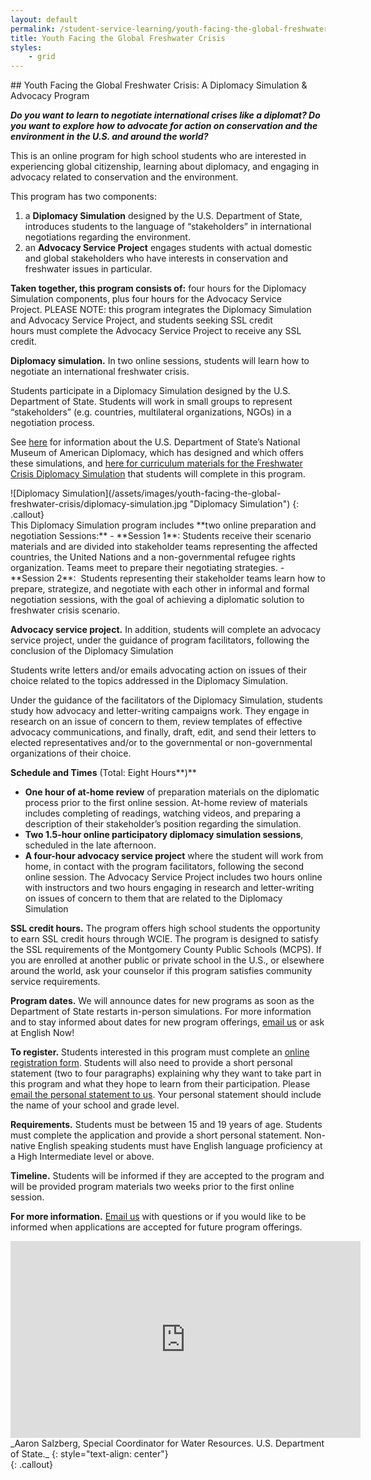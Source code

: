 ```yaml
---
layout: default
permalink: /student-service-learning/youth-facing-the-global-freshwater-crisis
title: Youth Facing the Global Freshwater Crisis
styles:
    - grid
---
```

<section markdown="1">
## Youth Facing the Global Freshwater Crisis: A Diplomacy Simulation & Advocacy Program

**_Do you want to learn to negotiate international crises like a diplomat? Do you want to explore how to advocate for action on conservation and the environment in the U.S. and around the world?_**

This is an online program for high school students who are interested in experiencing global citizenship, learning about diplomacy, and engaging in advocacy related to conservation and the environment.

This program has two components:
1) a **Diplomacy Simulation** designed by the U.S. Department of State, introduces students to the language of “stakeholders” in international negotiations regarding the environment.
2) an **Advocacy Service Project** engages students with actual domestic and global stakeholders who have interests in conservation and freshwater issues in particular.

**Taken together, this program consists of:** four hours for the Diplomacy Simulation components, plus four hours for the Advocacy Service Project. PLEASE NOTE: this program integrates the Diplomacy Simulation and Advocacy Service Project, and students seeking SSL credit hours must complete the Advocacy Service Project to receive any SSL credit.

**Diplomacy simulation.** In two online sessions, students will learn how to negotiate an international freshwater crisis.

Students participate in a Diplomacy Simulation designed by the U.S. Department of State. Students will work in small groups to represent “stakeholders” (e.g. countries, multilateral organizations, NGOs) in a negotiation process.

See [here](https://diplomacy.state.gov/) for information about the U.S. Department of State’s National Museum of American Diplomacy, which has designed and which offers these simulations, and [here for curriculum materials for the Freshwater Crisis Diplomacy Simulation](https://diplomacy.state.gov/discover-diplomacy/about/class-materials/freshwater/) that students will complete in this program.
</section>
![Diplomacy Simulation](/assets/images/youth-facing-the-global-freshwater-crisis/diplomacy-simulation.jpg "Diplomacy Simulation")
{: .callout}

<section markdown="1">
This Diplomacy Simulation program includes **two online preparation and negotiation Sessions:**
-   **Session 1**: Students receive their scenario materials and are divided into stakeholder teams representing the affected countries, the United Nations and a non-governmental refugee rights organization. Teams meet to prepare their negotiating strategies.
-   **Session 2**:  Students representing their stakeholder teams learn how to prepare, strategize, and negotiate with each other in informal and formal negotiation sessions, with the goal of achieving a diplomatic solution to freshwater crisis scenario.

**Advocacy service project.** In addition, students will complete an advocacy service project, under the guidance of program facilitators, following the conclusion of the Diplomacy Simulation

Students write letters and/or emails advocating action on issues of their choice related to the topics addressed in the Diplomacy Simulation.

Under the guidance of the facilitators of the Diplomacy Simulation, students study how advocacy and letter-writing campaigns work. They engage in research on an issue of concern to them, review templates of effective advocacy communications, and finally, draft, edit, and send their letters to elected representatives and/or to the governmental or non-governmental organizations of their choice.

**Schedule and Times** (Total: Eight Hours**)**
-   **One hour of at-home review** of preparation materials on the diplomatic process prior to the first online session. At-home review of materials includes completing of readings, watching videos, and preparing a description of their stakeholder’s position regarding the simulation.
-   **Two 1.5-hour online participatory diplomacy simulation sessions**, scheduled in the late afternoon.
-   **A four-hour advocacy service project** where the student will work from home, in contact with the program facilitators, following the second online session. The Advocacy Service Project includes two hours online with instructors and two hours engaging in research and letter-writing on issues of concern to them that are related to the Diplomacy Simulation

**SSL credit hours.** The program offers high school students the opportunity to earn SSL credit hours through WCIE. The program is designed to satisfy the SSL requirements of the Montgomery County Public Schools (MCPS). If you are enrolled at another public or private school in the U.S., or elsewhere around the world, ask your counselor if this program satisfies community service requirements.

**Program dates.** We will announce dates for new programs as soon as the Department of State restarts in-person simulations. For more information and to stay informed about dates for new program offerings, [email us](mailto:communityservice@washingtoncie.org) or ask at English Now!

**To register.** Students interested in this program must complete an [online registration form](https://englishnoww.wufoo.com/forms/english-now-registration-form/). Students will also need to provide a short personal statement (two to four paragraphs) explaining why they want to take part in this program and what they hope to learn from their participation. Please [email the personal statement to us](mailto:communityservice@washingtoncie.org). Your personal statement should include the name of your school and grade level.

**Requirements.** Students must be between 15 and 19 years of age. Students must complete the application and provide a short personal statement. Non-native English speaking students must have English language proficiency at a High Intermediate level or above.

**Timeline.** Students will be informed if they are accepted to the program and will be provided program materials two weeks prior to the first online session.

**For more information.** [Email us](mailto:communityservice@washingtoncie.org) with questions or if you would like to be informed when applications are accepted for future program offerings.
</section>
<div markdown="1">
<iframe width="560" height="315" src="https://www.youtube.com/embed/elCEbIbvEjc" title="YouTube video player" frameborder="0" allow="accelerometer; autoplay; clipboard-write; encrypted-media; gyroscope; picture-in-picture" allowfullscreen></iframe>
_Aaron Salzberg, Special Coordinator for Water Resources. U.S. Department of State._
{: style="text-align: center"}
</div>
{: .callout}
